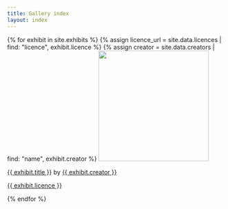 ```yaml
---
title: Gallery index
layout: index
---
```


{% for exhibit in site.exhibits %}
{% assign licence_url = site.data.licences | find: "licence", exhibit.licence %}
{% assign creator = site.data.creators | find: "name", exhibit.creator %}
<a href = "{{ exhibit.url | relative_url }}"><img src="{{ exhibit.image-url }}" width = 256></a>
<p><a href = "{{ exhibit.url | relative_url }}">{{ exhibit.title }}</a> by <a href = "{{ creator.homepage }}">{{ exhibit.creator }}</a></p>
<p><a href="{{ licence_url.url }}">{{ exhibit.licence }}</a></p>
{% endfor %}
